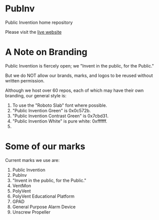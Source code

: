 # PubInv
Public Invention home repository

Please visit the [live website](https://www.pubinv.org/)

# A Note on Branding

Public Invention is fiercely open; we "Invent in the public, for the Public."

But we do NOT allow our brands, marks, and logos to be reused without written permission.

Although we host over 60 repos, each of which may have their own branding, our general style is:
1. To use the "Roboto Slab" font where possible.
1. "Public Invention Green" is 0x0c572b.
1. "Public Invention Contrast Green" is 0x7cbd31.
1. "Public Invention White" is pure white: 0xffffff.
1. 

# Some of our marks

Current marks we use are:
1. Public Invention
1. PubInv
1. "Invent in the public, for the Public."
1. VentMon
1. PolyVent
1. PolyVent Educational Platform
1. GPAD
1. General Purpose Alarm Device
1. Unscrew Propeller
